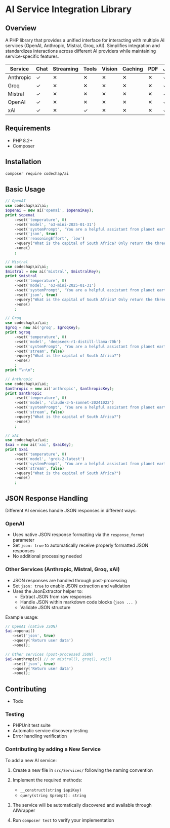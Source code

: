 # AI Service Integration Library

## Overview
A PHP library that provides a unified interface for interacting with multiple AI services (OpenAI, Anthropic, Mistral, Groq, xAI). Simplifies integration and standardizes interactions across different AI providers while maintaining service-specific features.

| Service   | Chat | Streaming | Tools | Vision | Caching | PDF | JSON |
|-----------|------|-----------|-------|--------|---------|-----|------|
| Anthropic | ✓    | ✕         | ✕     | ✕      | ✕       | ✕   | ✓    |
| Groq      | ✓    | ✕         | ✕     | ✕      | ✕       | ✕   | ✓    |
| Mistral   | ✓    | ✕         | ✕     | ✕      | ✕       | ✕   | ✓    |
| OpenAI    | ✓    | ✕         | ✕     | ✕      | ✕       | ✕   | ✓    |
| xAI       | ✓    | ✕         | ✓     | ✕      | ✕       | ✕   | ✓    |


## Requirements
- PHP 8.2+
- Composer

## Installation
```bash
composer require codechap/ai
```

## Basic Usage

```php
// OpenAI
use codechap\ai\ai;
$openai = new ai('openai', $openaiKey);
print $openai
    ->set('temperature', 0)
    ->set('model', 'o3-mini-2025-01-31')
    ->set('systemPrompt', 'You are a helpful assistant from planet earth.')
    ->set('json', true)
    ->set('reasoningEffort', 'low')
    ->query("What is the capital of South Africa? Only return the three in a JSON response.")
    ->one()
    ;
```

```php
// Mistral
use codechap\ai\ai;
$mistral = new ai('mistral', $mistralKey);
print $mistral
    ->set('temperature', 0)
    ->set('model', 'o3-mini-2025-01-31')
    ->set('systemPrompt', 'You are a helpful assistant from planet earth.')
    ->set('json', true)
    ->query("What is the capital of South Africa? Only return the three in a JSON response.")
    ->one()
    ;
```

```php
// Groq
use codechap\ai\ai;
$groq = new ai('groq', $groqKey);
print $groq
    ->set('temperature', 0)
    ->set('model', 'deepseek-r1-distill-llama-70b')
    ->set('systemPrompt', 'You are a helpful assistant from planet earth.')
    ->set('stream', false)
    ->query("What is the capital of South Africa?")
    ->one()
    ;
print "\n\n";
```

```php
// Anthropic
use codechap\ai\ai;
$anthropic = new ai('anthropic', $anthropicKey);
print $anthropic
    ->set('temperature', 0)
    ->set('model', 'claude-3-5-sonnet-20241022')
    ->set('systemPrompt', 'You are a helpful assistant from planet earth.')
    ->set('stream', false)
    ->query("What is the capital of South Africa?")
    ->one()
    ;
```

```php
// xAI
use codechap\ai\ai;
$xai = new ai('xai', $xaiKey);
print $xai
    ->set('temperature', 0)
    ->set('model', 'grok-2-latest')
    ->set('systemPrompt', 'You are a helpful assistant from planet earth.')
    ->set('stream', false)
    ->query("What is the capital of South Africa?")
    ->one()
    ;
```

## JSON Response Handling

Different AI services handle JSON responses in different ways:

### OpenAI
- Uses native JSON response formatting via the `response_format` parameter
- Set `json: true` to automatically receive properly formatted JSON responses
- No additional processing needed

### Other Services (Anthropic, Mistral, Groq, xAI)
- JSON responses are handled through post-processing
- Set `json: true` to enable JSON extraction and validation
- Uses the JsonExtractor helper to:
  - Extract JSON from raw responses
  - Handle JSON within markdown code blocks (```json ... ```)
  - Validate JSON structure

Example usage:
```php
// OpenAI (native JSON)
$ai->openai()
   ->set('json', true)
   ->query('Return user data')
   ->one();

// Other services (post-processed JSON)
$ai->anthropic() // or mistral(), groq(), xai()
   ->set('json', true)
   ->query('Return user data')
   ->one();
```

## Contributing

 - Todo

### Testing
- PHPUnit test suite
- Automatic service discovery testing
- Error handling verification

### Contributing by adding a New Service

To add a new AI service:
1. Create a new file in `src/Services/` following the naming convention
2. Implement the required methods:
   - `__construct(string $apiKey)`
   - `query(string $prompt): string`

3. The service will be automatically discovered and available through AIWrapper
4. Run `composer test` to verify your implementation
